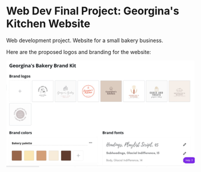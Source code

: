 # Web Dev Final Project: Georgina's Kitchen Website
Web development project. Website for a small bakery business.
 
 
Here are the proposed logos and branding for the website:


![alt text](https://raw.githubusercontent.com/nci-softdev-2021/webdev/main/brand-kit.jpg "Georgina's Kitchen Website Branding and Logo")

